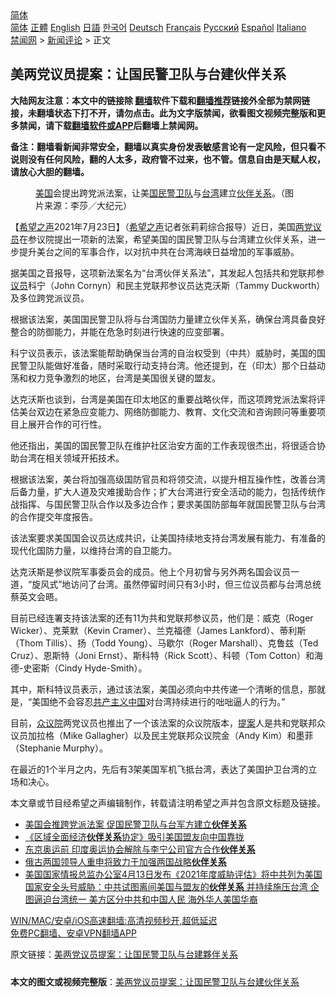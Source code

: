  <!-- 面包屑导航 --> <div class="breadcrumb"><!-- GTranslate: https://gtranslate.io/ -->  <div class="switcher notranslate">  <div class="selected">  <a href="#" onclick="return false;"> 简体</a>  </div>  <div class="option">  <a href="https://www.bannedbook.org" onclick="doGTranslate('zh-CN|zh-CN');jQuery('div.switcher div.selected a').html(jQuery(this).html());return false;" title="简体中文" class="nturl selected"> 简体</a>  <a href="https://www.bannedbook.org/zh-tw/" onclick="doGTranslate('zh-CN|zh-TW');jQuery('div.switcher div.selected a').html(jQuery(this).html());return false;" title="繁體中文" class="nturl"> 正體</a>  <a href="https://www.bannedbook.org/en/" onclick="doGTranslate('zh-CN|en');jQuery('div.switcher div.selected a').html(jQuery(this).html());return false;" title="English" class="nturl"> English</a>  <a href="https://www.bannedbook.org/ja/" onclick="doGTranslate('zh-CN|ja');jQuery('div.switcher div.selected a').html(jQuery(this).html());return false;" title="日本語" class="nturl"> 日語</a>  <a href="https://www.bannedbook.org/ko/" onclick="doGTranslate('zh-CN|ko');jQuery('div.switcher div.selected a').html(jQuery(this).html());return false;" title="한국어" class="nturl"> 한국어</a>  <a href="https://www.bannedbook.org/de/" onclick="doGTranslate('zh-CN|de');jQuery('div.switcher div.selected a').html(jQuery(this).html());return false;" title="Deutsch" class="nturl"> Deutsch</a>  <a href="https://www.bannedbook.org/fr/" onclick="doGTranslate('zh-CN|fr');jQuery('div.switcher div.selected a').html(jQuery(this).html());return false;" title="Français" class="nturl"> Français</a>  <a href="https://www.bannedbook.org/ru/" onclick="doGTranslate('zh-CN|ru');jQuery('div.switcher div.selected a').html(jQuery(this).html());return false;" title="Русский" class="nturl"> Русский</a>  <a href="https://www.bannedbook.org/es/" onclick="doGTranslate('zh-CN|es');jQuery('div.switcher div.selected a').html(jQuery(this).html());return false;" title="Español" class="nturl"> Español</a>  <a href="https://www.bannedbook.org/it/" onclick="doGTranslate('zh-CN|it');jQuery('div.switcher div.selected a').html(jQuery(this).html());return false;" title="Italiano" class="nturl"> Italiano</a>  </div>  </div>      <div class='breadcrumb-sub'><!-- Breadcrumb NavXT 6.3.0 --> <a href="https://www.bannedbook.org/" class="home">禁闻网</a> &gt; <a href="https://www.bannedbook.org/bnews/comments/" class="category">新闻评论</a> &gt; 正文</div></div><h2>美两党议员提案：让国民警卫队与台建伙伴关系</h2> <p class="notice"><b>大陆网友注意：本文中的链接除 <a href="https://github.com/bannedbook/fanqiang" >翻墙</a>软件下载和<a href="https://github.com/killgcd/justmysocks/blob/master/README.md">翻墙推荐</a>链接外全部为禁网链接，未翻墙状态下打不开，请勿点击。此为文字版禁闻，欲看图文视频完整版和更多禁闻，请下载<a href="https://github.com/bannedbook/fanqiang">翻墙软件或APP</a>后翻墙上禁闻网。</p><p>备注：翻墙看新闻非常安全，翻墙以真实身份发表敏感言论有一定风险，但只看不说则没有任何风险，翻的人太多，政府管不过来，也不管。信息自由是天赋人权，请放心大胆的翻墙。</b></p>  <div class="entry"> <figure> <p><figcaption><a href="https://www.bannedbook.org/bnews/tag/%e7%be%8e%e5%9b%bd/" class="st_tag internal_tag" rel="tag" title="标签 美国 下的日志">美国</a>会提出跨党派法案，让美<a href="https://www.bannedbook.org/bnews/tag/%e5%9b%bd%e6%b0%91%e8%ad%a6%e5%8d%ab%e9%98%9f/" class="st_tag internal_tag" rel="tag" title="标签 国民警卫队 下的日志">国民警卫队</a>与<a href="https://www.bannedbook.org/bnews/tag/%e5%8f%b0%e6%b9%be/" class="st_tag internal_tag" rel="tag" title="标签 台湾 下的日志">台湾</a>建立<a href="https://www.bannedbook.org/bnews/tag/%E4%BC%99%E4%BC%B4%E5%85%B3%E7%B3%BB/" class="st_tag internal_tag" rel="tag" title="标签 伙伴关系 下的日志">伙伴关系</a>。（图片来源：李莎／大纪元）</figcaption></figure> <p>【<span class='wp_keywordlink_affiliate'><a href="https://www.soundofhope.org" title="希望之声" target="_blank">希望之声</a></span>2021年7月23日】（<a href="https://www.bannedbook.org/bnews/tag/%e5%b8%8c%e6%9c%9b%e4%b9%8b%e5%a3%b0/" class="st_tag internal_tag" rel="tag" title="标签 希望之声 下的日志">希望之声</a>记者张莉莉综合报导）近日，美国<a href="https://www.bannedbook.org/bnews/tag/%E4%B8%A4%E5%85%9A%E8%AE%AE%E5%91%98/" class="st_tag internal_tag" rel="tag" title="标签 两党议员 下的日志">两党议员</a>在参议院提出一项新的法案，希望美国的国民警卫队与台湾建立伙伴关系，进一步提升美台之间的军事合作，以对抗中共在台湾海峡日益增加的军事威胁。</p> <p>据美国之音报导，这项新法案名为“台湾伙伴关系法”，其发起人包括共和党联邦参<a href="https://www.bannedbook.org/bnews/tag/%e8%ae%ae%e5%91%98/" class="st_tag internal_tag" rel="tag" title="标签 议员 下的日志">议员</a>科宁（John Cornyn）和民主党联邦参议员达克沃斯（Tammy Duckworth）及多位跨党派议员。</p> <p>根据该法案，美国国民警卫队将与台湾国防力量建立伙伴关系，确保台湾具备良好整合的防御能力，并能在危急时刻进行快速的应变部署。</p> <p>科宁议员表示，该法案能帮助确保当台湾的自治权受到（中共）威胁时，美国的国民警卫队能做好准备，随时采取行动支持台湾。他还提到，在（印太）那个日益动荡和权力竞争激烈的地区，台湾是美国很关键的盟友。</p>  <p>达克沃斯也谈到，台湾是美国在印太地区的重要战略伙伴，而这项跨党派法案将评估美台双边在紧急应变能力、网络防御能力、教育、文化交流和咨询顾问等重要项目上展开合作的可行性。</p> <p>他还指出，美国的国民警卫队在维护社区治安方面的工作表现很杰出，将很适合协助台湾在相关领域开拓技术。</p> <p>根据该法案，美台将加强高级国防官员和将领交流，以提升相互操作性，改善台湾后备力量，扩大人道及灾难援助合作；扩大台湾进行安全活动的能力，包括传统作战指挥、与国民警卫队合作以及多边合作；要求美国防部每年就国民警卫队与台湾的合作提交年度报告。</p> <p>该法案要求美国国会议员达成共识，让美国持续地支持台湾发展有能力、有准备的现代化国防力量，以维持台湾的自卫能力。</p>  <p>达克沃斯是参议院军事委员会的成员。他上个月初曾与另外两名国会议员一道，“旋风式”地访问了台湾。虽然停留时间只有3小时，但三位议员都与台湾总统蔡英文会晤。</p> <p>目前已经连署支持该法案的还有11为共和党联邦参议员，他们是：威克（Roger Wicker）、克莱默（Kevin Cramer）、兰克福德（James Lankford）、蒂利斯（Thom Tillis）、扬（Todd Young）、马歇尔（Roger Marshall）、克鲁兹（Ted Cruz）、恩斯特（Joni Ernst）、斯科特（Rick Scott）、科顿（Tom Cotton）和海德-史密斯（Cindy Hyde-Smith）。</p> <p>其中，斯科特议员表示，通过该法案，美国必须向中共传递一个清晰的信息，那就是，“美国绝不会容忍<span class='wp_keywordlink'><a href="https://www.bannedbook.org/forum2/topic6177.html" title="《共产主义的终极目的》" target="_blank">共产主义</a></span><span class='wp_keywordlink_affiliate'><a href="https://www.bannedbook.org/" title="中国" target="_blank">中国</a></span>对台湾持续进行的咄咄逼人的行为。”</p> <p>目前，<a href="https://www.bannedbook.org/bnews/tag/%E4%BC%97%E8%AE%AE%E9%99%A2/" class="st_tag internal_tag" rel="tag" title="标签 众议院 下的日志">众议院</a>两党议员也推出了一个该法案的众议院版本，<a href="https://www.bannedbook.org/bnews/tag/%E6%8F%90%E6%A1%88/" class="st_tag internal_tag" rel="tag" title="标签 提案 下的日志">提案</a>人是共和党联邦众议员加拉格（Mike Gallagher）以及民主党联邦众议院金（Andy Kim）和墨菲（Stephanie Murphy）。</p>  <p>在最近的1个半月之内，先后有3架美国军机飞抵台湾，表达了美国护卫台湾的立场和决心。</p> <p>本文章或节目经希望之声编辑制作，转载请注明希望之声并包含原文标题及链接。 </p> <ul class='op-related-articles' title='相关阅读'> <li><a href='https://www.bannedbook.org/bnews/headline/20210721/1591244.html' target='_blank'>美国会推跨党派法案 促国民警卫队与台军方建立<b>伙伴关系</b></a></li> <li><a href='https://www.bannedbook.org/bnews/headline/20210703/1579406.html' target='_blank'>《区域全面经济<b>伙伴关系</b>协定》吸引美国盟友向中国靠拢</a></li> <li><a href='https://www.bannedbook.org/bnews/headline/20210610/1563614.html' target='_blank'>东京奥运前 印度奥运协会解除与李宁公司官方合作<b>伙伴关系</b></a></li> <li><a href='https://www.bannedbook.org/bnews/baitai/20210421/1530701.html' target='_blank'>俄古两国领导人重申将致力于加强两国战略<b>伙伴关系</b></a></li> <li><a href='https://www.bannedbook.org/bnews/comments/20210415/1527078.html' target='_blank'>美国国家情报总监办公室4月13日发布《2021年度威胁评估》将中共列为美国国家安全头号威胁：中共试图离间美国与盟友的<b>伙伴关系</b> 并持续施压台湾 企图逼迫台湾统一 美方区分中共和中国人民 海外华人美国华裔</a></li> </ul> <p class="texttj"> <a href="https://github.com/bannedbook/fanqiang/wiki/V2ray%E6%9C%BA%E5%9C%BA" target="_blank">WIN/MAC/安卓/iOS高速翻墙:高清视频秒开,超低延迟</a><br/> <a href="https://github.com/bannedbook/fanqiang/wiki/%E7%A6%81%E9%97%BB%E7%BD%91%E5%AE%89%E5%8D%93%E7%BF%BB%E5%A2%99%E6%96%B0%E9%97%BBAPP" target="_blank">免费PC翻墙、安卓VPN翻墙APP</a></p><p>原文链接：<a class="src_link"  href="https://www.soundofhope.org/post/528722" target="_blank">美两党议员提案：让国民警卫队与台建夥伴关系</a></p> <a name='sharetosocial'></a>  <div style="margin-bottom:5px;padding-bottom:5px;clear:both"> <div id="archive-pix-1" class="banner-ads"> <!-- AuctionX Display platform tag START --> <div id="26318x728x90x621x_ADSLOT2" clicktrack="%%CLICK_URL_ESC%%"></div> <!-- AuctionX Display platform tag END --> </div> <div id="archive-pix-2" class="banner-ads"> <!-- AuctionX Display platform tag START --> <div id="26315x300x250x621x_ADSLOT2" clicktrack="%%CLICK_URL_ESC%%"></div> <!-- AuctionX Display platform tag END --> </div> </div>  <div id="archive-pix-1" class="banner-ads"> <!-- AuctionX Display platform tag START --> <div id="26318x728x90x621x_ADSLOT3" clicktrack="%%CLICK_URL_ESC%%"></div> <!-- AuctionX Display platform tag END --> </div> <div><b>本文的图文或视频完整版</b>：<a href='https://www.bannedbook.org/bnews/comments/20210724/1593131.html'>美两党议员提案：让国民警卫队与台建伙伴关系</a></div>  </div><!--END ENTRY--> 